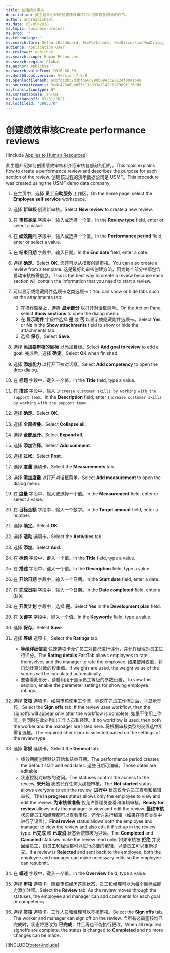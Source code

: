 ```yaml
---
title: 创建绩效审核
description: 此主题介绍如何创建绩效审核和介绍审核各部分的目的。
author: andreabichsel
ms.date: 05/05/2020
ms.topic: business-process
ms.prod: ''
ms.technology: ''
ms.search.form: DefaultDashboard, EssWorkspace, HcmDiscussionNewDialog, HcmDiscussion, HcmDiscussionChangeSettings, HcmDiscussionAddGoalDialog, HcmTopicCreate, HcmMeasurementDetailDialog, HcmPerfJournalAdd, HcmEmployeeDevelopmentWorkspace
audience: Application User
ms.reviewer: anbichse
ms.search.scope: Human Resources
ms.search.region: Global
ms.author: anbichse
ms.search.validFrom: 2016-06-30
ms.dyn365.ops.version: Version 7.0.0
ms.openlocfilehash: acbfcadb32d3bfb66d290b89e3c90124f80a1be8
ms.sourcegitcommit: 3cdc42346bb653c13ab33a7142dbb7969f1f6dda
ms.translationtype: HT
ms.contentlocale: zh-CN
ms.lasthandoff: 03/31/2021
ms.locfileid: "5805578"
---
```

# <a name="create-performance-reviews"></a><span data-ttu-id="1b914-103">创建绩效审核</span><span class="sxs-lookup"><span data-stu-id="1b914-103">Create performance reviews</span></span>

[!include [Applies to Human Resources](../includes/applies-to-hr.md)]


<span data-ttu-id="1b914-104">此主题介绍如何创建绩效审核和介绍审核各部分的目的。</span><span class="sxs-lookup"><span data-stu-id="1b914-104">This topic explains how to create a performance review and describes the purpose for each section of the review.</span></span> <span data-ttu-id="1b914-105">创建该过程的演示数据公司是 USMF。</span><span class="sxs-lookup"><span data-stu-id="1b914-105">This procedure was created using the USMF demo data company.</span></span>

1. <span data-ttu-id="1b914-106">在主页中，选择 **员工自助服务** 工作区。</span><span class="sxs-lookup"><span data-stu-id="1b914-106">On the home page, select the **Employee self service** workspace.</span></span>
2. <span data-ttu-id="1b914-107">选择 **新审核** 创建新审核。</span><span class="sxs-lookup"><span data-stu-id="1b914-107">Select **New review** to create a new review.</span></span>
3. <span data-ttu-id="1b914-108">在 **审核类型** 字段中，输入或选择一个值。</span><span class="sxs-lookup"><span data-stu-id="1b914-108">In the **Review type** field, enter or select a value.</span></span>
4. <span data-ttu-id="1b914-109">在 **绩效期间** 字段中，输入或选择一个值。</span><span class="sxs-lookup"><span data-stu-id="1b914-109">In the **Performance period** field, enter or select a value.</span></span>
5. <span data-ttu-id="1b914-110">在 **结束日期** 字段中，输入日期。</span><span class="sxs-lookup"><span data-stu-id="1b914-110">In the **End date** field, enter a date.</span></span>
6. <span data-ttu-id="1b914-111">选择 **确定**。</span><span class="sxs-lookup"><span data-stu-id="1b914-111">Select **OK**.</span></span> <span data-ttu-id="1b914-112">您还可以从模板创建审核。</span><span class="sxs-lookup"><span data-stu-id="1b914-112">You can also create a review from a template.</span></span> <span data-ttu-id="1b914-113">这是最好的审核创建方法，因为每个部分中都包含启动审核所需信息。</span><span class="sxs-lookup"><span data-stu-id="1b914-113">This is the best way to create a review because each section will contain the information that you need to start a review.</span></span>  
7. <span data-ttu-id="1b914-114">可以显示或隐藏附件选项卡之类选项卡：</span><span class="sxs-lookup"><span data-stu-id="1b914-114">You can show or hide tabs such as the attachments tab:</span></span>

    1. <span data-ttu-id="1b914-115">在操作窗格上，选择 **显示部分** 以打开对话框菜单。</span><span class="sxs-lookup"><span data-stu-id="1b914-115">On the Action Pane, select **Show sections** to open the dialog menu.</span></span>
    1. <span data-ttu-id="1b914-116">在 **显示附件** 字段中选择 **是** 或 **否** 以显示或隐藏附件选项卡。</span><span class="sxs-lookup"><span data-stu-id="1b914-116">Select **Yes** or **No** in the **Show attachments** field to show or hide the attachments tab.</span></span>
    1. <span data-ttu-id="1b914-117">选择 **保存**。</span><span class="sxs-lookup"><span data-stu-id="1b914-117">Select **Save**.</span></span>

8. <span data-ttu-id="1b914-118">选择 **添加要审核的目标** 以添加目标。</span><span class="sxs-lookup"><span data-stu-id="1b914-118">Select **Add goal to review** to add a goal.</span></span> <span data-ttu-id="1b914-119">完成后，选择 **确定**。</span><span class="sxs-lookup"><span data-stu-id="1b914-119">Select **OK** when finished.</span></span>
9. <span data-ttu-id="1b914-120">选择 **添加能力** 以打开下拉对话框。</span><span class="sxs-lookup"><span data-stu-id="1b914-120">Select **Add competency** to open the drop dialog.</span></span>
10. <span data-ttu-id="1b914-121">在 **标题** 字段中，键入一个值。</span><span class="sxs-lookup"><span data-stu-id="1b914-121">In the **Title** field, type a value.</span></span>
11. <span data-ttu-id="1b914-122">在 **描述** 字段中，输入 `Increase customer skills by working with the support team`。</span><span class="sxs-lookup"><span data-stu-id="1b914-122">In the **Description** field, enter `Increase customer skills by working with the support team`.</span></span>
12. <span data-ttu-id="1b914-123">选择 **确定**。</span><span class="sxs-lookup"><span data-stu-id="1b914-123">Select **OK**.</span></span>
13. <span data-ttu-id="1b914-124">选择 **全部折叠**。</span><span class="sxs-lookup"><span data-stu-id="1b914-124">Select **Collapse all**.</span></span>
14. <span data-ttu-id="1b914-125">选择 **全部展开**。</span><span class="sxs-lookup"><span data-stu-id="1b914-125">Select **Expand all**.</span></span>
15. <span data-ttu-id="1b914-126">选择 **添加注释**。</span><span class="sxs-lookup"><span data-stu-id="1b914-126">Select **Add comment**.</span></span>
16. <span data-ttu-id="1b914-127">选择 **过帐**。</span><span class="sxs-lookup"><span data-stu-id="1b914-127">Select **Post**.</span></span>
17. <span data-ttu-id="1b914-128">选择 **度量** 选项卡。</span><span class="sxs-lookup"><span data-stu-id="1b914-128">Select the **Measurements** tab.</span></span>
18. <span data-ttu-id="1b914-129">选择 **添加度量** 以打开对话框菜单。</span><span class="sxs-lookup"><span data-stu-id="1b914-129">Select **Add measurement** to open the dialog menu.</span></span>
19. <span data-ttu-id="1b914-130">在 **度量** 字段中，输入或选择一个值。</span><span class="sxs-lookup"><span data-stu-id="1b914-130">In the **Measurement** field, enter or select a value.</span></span>
26. <span data-ttu-id="1b914-131">在 **目标金额** 字段中，输入一个数字。</span><span class="sxs-lookup"><span data-stu-id="1b914-131">In the **Target amount** field, enter a number.</span></span>
20. <span data-ttu-id="1b914-132">选择 **确定**。</span><span class="sxs-lookup"><span data-stu-id="1b914-132">Select **OK**.</span></span>
21. <span data-ttu-id="1b914-133">选择 **活动** 选项卡。</span><span class="sxs-lookup"><span data-stu-id="1b914-133">Select the **Activities** tab.</span></span>
22. <span data-ttu-id="1b914-134">选择 **添加**。</span><span class="sxs-lookup"><span data-stu-id="1b914-134">Select **Add**.</span></span>
23. <span data-ttu-id="1b914-135">在 **标题** 字段中，键入一个值。</span><span class="sxs-lookup"><span data-stu-id="1b914-135">In the **Title** field, type a value.</span></span>
24. <span data-ttu-id="1b914-136">在 **描述** 字段中，键入一个值。</span><span class="sxs-lookup"><span data-stu-id="1b914-136">In the **Description** field, type a value.</span></span>
25. <span data-ttu-id="1b914-137">在 **开始日期** 字段中，输入一个日期。</span><span class="sxs-lookup"><span data-stu-id="1b914-137">In the **Start date** field, enter a date.</span></span>
26. <span data-ttu-id="1b914-138">在 **完成日期** 字段中，输入一个日期。</span><span class="sxs-lookup"><span data-stu-id="1b914-138">In the **Date completed** field, enter a date.</span></span>
27. <span data-ttu-id="1b914-139">在 **开发计划** 字段中，选择 **是**。</span><span class="sxs-lookup"><span data-stu-id="1b914-139">Select **Yes** in the **Development plan** field.</span></span>
28. <span data-ttu-id="1b914-140">在 **关键字** 字段中，键入一个值。</span><span class="sxs-lookup"><span data-stu-id="1b914-140">In the **Keywords** field, type a value.</span></span>
29. <span data-ttu-id="1b914-141">选择 **保存**。</span><span class="sxs-lookup"><span data-stu-id="1b914-141">Select **Save**.</span></span>
30. <span data-ttu-id="1b914-142">选择 **等级** 选项卡。</span><span class="sxs-lookup"><span data-stu-id="1b914-142">Select the **Ratings** tab.</span></span>  

    - <span data-ttu-id="1b914-143">**等级详细信息** 快速选项卡允许员工对自己进行评分，并允许经理对员工进行评分。</span><span class="sxs-lookup"><span data-stu-id="1b914-143">The **Rating details** FastTab allows employees to rate themselves and the manager to rate the employee.</span></span> <span data-ttu-id="1b914-144">如果使用权重，将自动计算分数的权重值。</span><span class="sxs-lookup"><span data-stu-id="1b914-144">If weights are used, the weight value of the scores will be calculated automatically.</span></span>  
    - <span data-ttu-id="1b914-145">要查看此部分，请启用用于显示员工等级的参数设置。</span><span class="sxs-lookup"><span data-stu-id="1b914-145">To view this section, enable the parameter settings for showing employee ratings.</span></span>  

31. <span data-ttu-id="1b914-146">选择 **签核** 选项卡。如果审核使用工作流，则仅在完成工作流之后，才显示签核。</span><span class="sxs-lookup"><span data-stu-id="1b914-146">Select the **Sign offs** tab. If the review uses workflow, then the signoffs will appear only after the workflow is complete.</span></span> <span data-ttu-id="1b914-147">如果不使用工作流，则同时在此处列出工作人员和经理。</span><span class="sxs-lookup"><span data-stu-id="1b914-147">If no workflow is used, then both the worker and the manager are listed here.</span></span> <span data-ttu-id="1b914-148">将根据审核类型的设置选中所需复选框。</span><span class="sxs-lookup"><span data-stu-id="1b914-148">The required check box is selected based on the settings of the review type.</span></span>  
32. <span data-ttu-id="1b914-149">选择 **常规** 选项卡。</span><span class="sxs-lookup"><span data-stu-id="1b914-149">Select the **General** tab.</span></span>

    - <span data-ttu-id="1b914-150">绩效期间创建默认开始和结束日期。</span><span class="sxs-lookup"><span data-stu-id="1b914-150">The performance period creates the default start and end dates.</span></span> <span data-ttu-id="1b914-151">这些日期可编辑。</span><span class="sxs-lookup"><span data-stu-id="1b914-151">Those dates are editable.</span></span>  
    - <span data-ttu-id="1b914-152">状态控制对审核的访问。</span><span class="sxs-lookup"><span data-stu-id="1b914-152">The statuses control the access to the review.</span></span> <span data-ttu-id="1b914-153">**未开始** 状态允许任何人编辑审核。</span><span class="sxs-lookup"><span data-stu-id="1b914-153">The **Not started** status allows everyone to edit the review.</span></span> <span data-ttu-id="1b914-154">**进行中** 状态仅允许员工查看和编辑审核。</span><span class="sxs-lookup"><span data-stu-id="1b914-154">The **In progress** status allows only the employee to view and edit the review.</span></span> <span data-ttu-id="1b914-155">**为审核做准备** 仅允许管理员查看和编辑审核。</span><span class="sxs-lookup"><span data-stu-id="1b914-155">**Ready for review** allows only the manager to view and edit the review.</span></span> <span data-ttu-id="1b914-156">**最终审核** 状态使员工和经理都可以查看审核，还允许进行编辑（如果在审核类型中进行了设置）。</span><span class="sxs-lookup"><span data-stu-id="1b914-156">**Final review** status allows both the employee and manager to view the review and also edit it if set up in the review type.</span></span> <span data-ttu-id="1b914-157">**已完成** 和 **已取消** 状态会使审核为只读。</span><span class="sxs-lookup"><span data-stu-id="1b914-157">The **Completed** and **Canceled** statuses make the review read only.</span></span> <span data-ttu-id="1b914-158">如果审核被 **拒绝** 并发回给员工，则员工和经理都可以进行必要的编辑，以便员工可以重新提交。</span><span class="sxs-lookup"><span data-stu-id="1b914-158">If a review is **Rejected** and sent back to the employee, both the employee and manager can make necessary edits so the employee can resubmit.</span></span>

33. <span data-ttu-id="1b914-159">在 **概述** 字段中，键入一个值。</span><span class="sxs-lookup"><span data-stu-id="1b914-159">In the **Overview** field, type a value.</span></span>
34. <span data-ttu-id="1b914-160">选择 **审核** 选项卡。随着审核经历这些状态，员工和经理可以为每个目标或能力添加注释。</span><span class="sxs-lookup"><span data-stu-id="1b914-160">Select the **Review** tab. As the review moves through the statuses, the employee and manager can add comments for each goal or competency.</span></span>  
35. <span data-ttu-id="1b914-161">选择 **签核** 选项卡。工作人员和经理可以签核审核。</span><span class="sxs-lookup"><span data-stu-id="1b914-161">Select the **Sign offs** tab. The worker and manager can sign off on the review.</span></span> <span data-ttu-id="1b914-162">当所有必需签核均已完成时，状态将更改为 **已完成**，并且再也不能执行更改。</span><span class="sxs-lookup"><span data-stu-id="1b914-162">When all required signoffs are complete, the status is changed to **Completed** and no more changes can be made.</span></span>  



[!INCLUDE[footer-include](../includes/footer-banner.md)]